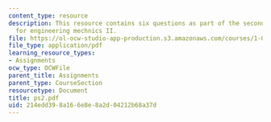 ```yaml
---
content_type: resource
description: This resource contains six questions as part of the second problem set
  for engineering mechnics II.
file: https://ol-ocw-studio-app-production.s3.amazonaws.com/courses/1-060-engineering-mechanics-ii-spring-2006/214edd398a166e8e8a2d04212b68a37d_ps2.pdf
file_type: application/pdf
learning_resource_types:
- Assignments
ocw_type: OCWFile
parent_title: Assignments
parent_type: CourseSection
resourcetype: Document
title: ps2.pdf
uid: 214edd39-8a16-6e8e-8a2d-04212b68a37d
---
```

